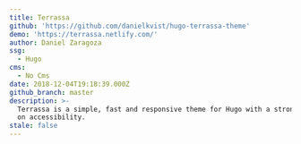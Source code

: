 ```yaml
---
title: Terrassa
github: 'https://github.com/danielkvist/hugo-terrassa-theme'
demo: 'https://terrassa.netlify.com/'
author: Daniel Zaragoza
ssg:
  - Hugo
cms:
  - No Cms
date: 2018-12-04T19:18:39.000Z
github_branch: master
description: >-
  Terrassa is a simple, fast and responsive theme for Hugo with a strong focus
  on accessibility.
stale: false
---
```

